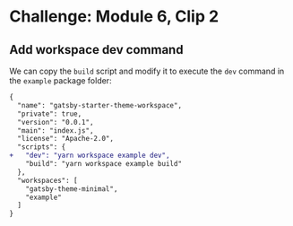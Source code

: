 # Challenge: Module 6, Clip 2

## Add workspace dev command

We can copy the `build` script and modify it to execute the `dev` command in the `example` package folder:

```diff
{
  "name": "gatsby-starter-theme-workspace",
  "private": true,
  "version": "0.0.1",
  "main": "index.js",
  "license": "Apache-2.0",
  "scripts": {
+   "dev": "yarn workspace example dev",
    "build": "yarn workspace example build"
  },
  "workspaces": [
    "gatsby-theme-minimal",
    "example"
  ]
}
```